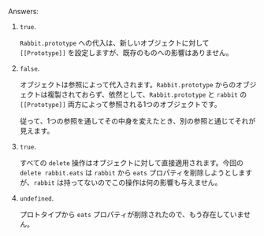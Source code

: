 
Answers:

1. `true`. 

    `Rabbit.prototype` への代入は、新しいオブジェクトに対して `[[Prototype]]` を設定しますが、既存のものへの影響はありません。

2. `false`. 

    オブジェクトは参照によって代入されます。`Rabbit.prototype` からのオブジェクトは複製されておらず、依然として、`Rabbit.prototype` と `rabbit` の `[[Prototype]]` 両方によって参照される1つのオブジェクトです。

    従って、1つの参照を通してその中身を変えたとき、別の参照と通じてそれが見えます。

3. `true`.

    すべての `delete` 操作はオブジェクトに対して直接適用されます。今回の `delete rabbit.eats` は `rabbit` から `eats` プロパティを削除しようとしますが、`rabbit` は持ってないのでこの操作は何の影響も与えません。

4. `undefined`.

    プロトタイプから `eats` プロパティが削除されたので、もう存在していません。
